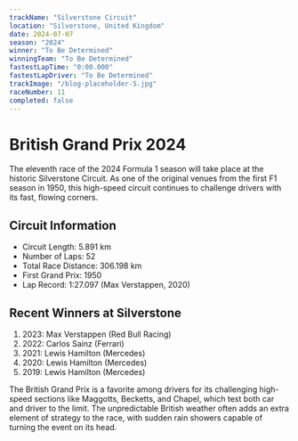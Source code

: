 ```yaml
---
trackName: "Silverstone Circuit"
location: "Silverstone, United Kingdom"
date: 2024-07-07
season: "2024"
winner: "To Be Determined"
winningTeam: "To Be Determined"
fastestLapTime: "0:00.000"
fastestLapDriver: "To Be Determined"
trackImage: "/blog-placeholder-5.jpg"
raceNumber: 11
completed: false
---
```


# British Grand Prix 2024

The eleventh race of the 2024 Formula 1 season will take place at the historic Silverstone Circuit. As one of the original venues from the first F1 season in 1950, this high-speed circuit continues to challenge drivers with its fast, flowing corners.

## Circuit Information

- Circuit Length: 5.891 km
- Number of Laps: 52
- Total Race Distance: 306.198 km
- First Grand Prix: 1950
- Lap Record: 1:27.097 (Max Verstappen, 2020)

## Recent Winners at Silverstone

1. 2023: Max Verstappen (Red Bull Racing)
2. 2022: Carlos Sainz (Ferrari)
3. 2021: Lewis Hamilton (Mercedes)
4. 2020: Lewis Hamilton (Mercedes)
5. 2019: Lewis Hamilton (Mercedes)

The British Grand Prix is a favorite among drivers for its challenging high-speed sections like Maggotts, Becketts, and Chapel, which test both car and driver to the limit. The unpredictable British weather often adds an extra element of strategy to the race, with sudden rain showers capable of turning the event on its head.
